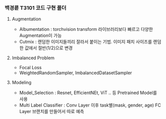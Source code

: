 ### 백경륜 T3101 코드 구현 폴더

1. Augmentation
    - Albumentation : torchvision transform 라이브러리보다 빠르고 다양한 Augmentation이 가능
    - Cutmix : 랜덤한 이미지들끼리 잘라서 붙이는 기법. 이미지 패치 사이즈를 랜덤한 값에서 절반(1/2)으로 변경
 
2. Imbalanced Problem
    - Focal Loss 
    - WeightedRandomSampler, ImbalancedDatasetSampler

3. Modeling
    - Model_Selection : Resnet, EfficientNEt, ViT .. 등 Pretrained Model를 사용
    - Multi Label Classifier : Conv Layer 이후 task별(mask, gender, age) FC Layer 브랜치를 만들어서 따로 예측

